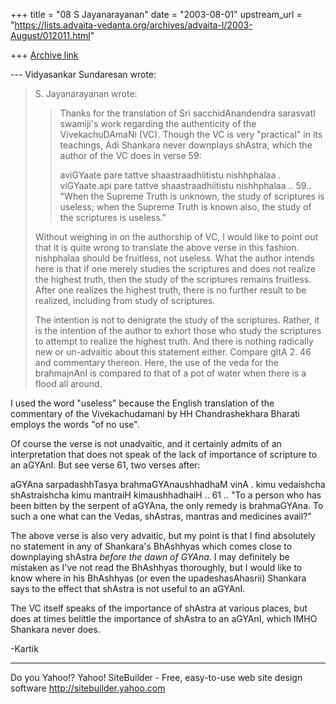 +++
title = "08 S Jayanarayanan"
date = "2003-08-01"
upstream_url = "https://lists.advaita-vedanta.org/archives/advaita-l/2003-August/012011.html"

+++
[Archive link](https://lists.advaita-vedanta.org/archives/advaita-l/2003-August/012011.html)

--- Vidyasankar Sundaresan <svidyasankar at hotmail.com> wrote:
> S. Jayanarayanan wrote:
> 
> >Thanks for the translation of Sri sacchidAnandendra sarasvatI
> swamiji's
> >work regarding the authenticity of the VivekachuDAmaNi (VC). Though
> the
> >VC is very "practical" in its teachings, Adi Shankara never
> downplays
> >shAstra, which the author of the VC does in verse 59:
> >
> >aviGYaate pare tattve shaastraadhiitistu nishhphalaa .
> >viGYaate.api pare tattve shaastraadhiitistu nishhphalaa .. 59..
> >"When the Supreme Truth is unknown, the study of scriptures is
> useless;
> >when the Supreme Truth is known also, the study of the scriptures is
> >useless."
> 
> Without weighing in on the authorship of VC, I would like to point
> out that 
> it is quite wrong to translate the above verse in this fashion.
> nishphalaa 
> should be fruitless, not useless. What the author intends here is
> that if 
> one merely studies the scriptures and does not realize the highest
> truth, 
> then the study of the scriptures remains fruitless. After one
> realizes the 
> highest truth, there is no further result to be realized, including
> from 
> study of scriptures.
> 
> The intention is not to denigrate the study of the scriptures.
> Rather, it is 
> the intention of the author to exhort those who study the scriptures
> to 
> attempt to realize the highest truth. And there is nothing radically
> new or 
> un-advaitic about this statement either. Compare gItA 2. 46 and
> commentary 
> thereon. Here, the use of the veda for the brahmajnAnI is compared to
> that 
> of a pot of water when there is a flood all around.
> 

I used the word "useless" because the English translation of the
commentary of the Vivekachudamani by HH Chandrashekhara Bharati employs
the words "of no use". 

Of course the verse is not unadvaitic, and it certainly admits of an
interpretation that does not speak of the lack of importance of
scripture to an aGYAnI. But see verse 61, two verses after:

aGYAna sarpadashhTasya brahmaGYAnaushhadhaM vinA .
kimu vedaishcha shAstraishcha kimu mantraiH kimaushhadhaiH .. 61 ..
"To a person who has been bitten by the serpent of aGYAna, the only
remedy is brahmaGYAna. To such a one what can the Vedas, shAstras,
mantras and medicines avail?"

The above verse is also very advaitic, but my point is that I find
absolutely no statement in any of Shankara's BhAshhyas which comes
close to downplaying shAstra *before the dawn of GYAna*. I may
definitely be mistaken as I've not read the BhAshhyas thoroughly, but I
would like to know where in his BhAshhyas (or even the
upadeshasAhasrii) Shankara says to the effect that shAstra is not
useful to an aGYAnI. 

The VC itself speaks of the importance of shAstra at various places,
but does at times belittle the importance of shAstra to an aGYAnI,
which IMHO Shankara never does. 

-Kartik

__________________________________
Do you Yahoo!?
Yahoo! SiteBuilder - Free, easy-to-use web site design software
http://sitebuilder.yahoo.com

